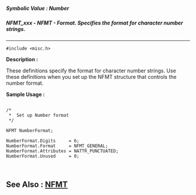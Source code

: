 ##### Symbolic Value : Number
##### NFMT_xxx - NFMT - Format.  Specifies the format for character number strings.
---
```
#include <misc.h>
```
**Description :**

These definitions specify the format for character number strings. Use these 
definitions when you set up the NFMT structure that controls the number format.

**Sample Usage :**
```

/*
 *  Set up Number format
 */  

NFMT NumberFormat;  

NumberFormat.Digits     = 6;
NumberFormat.Format     = NFMT_GENERAL;
NumberFormat.Attributes = NATTR_PUNCTUATED;
NumberFormat.Unused     = 0;



```
**See Also :**
[NFMT](/domino-c-api-docs/reference/Data/NFMT)
---
